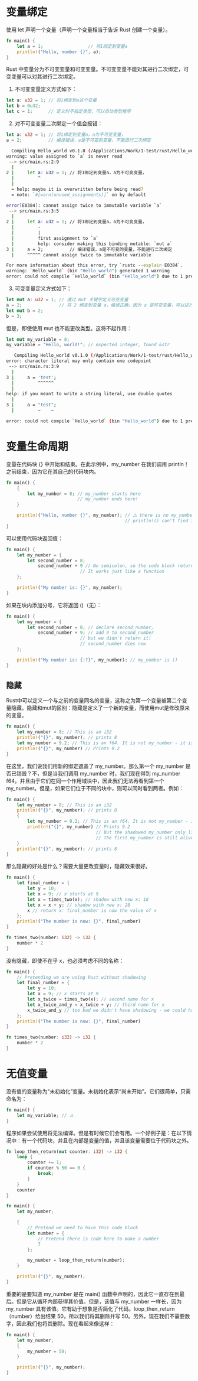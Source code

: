 # 变量绑定

使用 let 声明一个变量（声明一个变量相当于告诉 Rust 创建一个变量）。

```rs
fn main() {
    let a = 1;                 // 将1绑定到变量a
    println!("Hello, number {}", a);
}
```

Rust 中变量分为不可变变量和可变变量。不可变变量不能对其进行二次绑定，可变变量可以对其进行二次绑定。

1. 不可变变量定义方式如下：

```rs
let a: u32 = 1; // 将1绑定到a这个变量
let b = 0u32;
let c = 1;      // 定义时不指定类型，可以自动类型推导
```

2. 对不可变变量二次绑定一个值会报错：

```rs
let a: u32 = 1; // 将1绑定到变量a，a为不可变变量，
a = 2;          // 编译错误，a是不可变的变量，不能进行二次绑定
```

```sh
  Compiling Hello_world v0.1.0 (/Applications/Work/1-test/rust/Hello_world)
warning: value assigned to `a` is never read
 --> src/main.rs:2:9
  |
2 |     let a: u32 = 1; // 将1绑定到变量a，a为不可变变量，
  |         ^
  |
  = help: maybe it is overwritten before being read?
  = note: `#[warn(unused_assignments)]` on by default

error[E0384]: cannot assign twice to immutable variable `a`
 --> src/main.rs:3:5
  |
2 |     let a: u32 = 1; // 将1绑定到变量a，a为不可变变量，
  |         -
  |         |
  |         first assignment to `a`
  |         help: consider making this binding mutable: `mut a`
3 |     a = 2;          // 编译错误，a是不可变的变量，不能进行二次绑定
  |     ^^^^^ cannot assign twice to immutable variable

For more information about this error, try `rustc --explain E0384`.
warning: `Hello_world` (bin "Hello_world") generated 1 warning
error: could not compile `Hello_world` (bin "Hello_world") due to 1 previous error; 1 warning emitted
```

3. 可变变量定义方式如下：

```rs
let mut a: u32 = 1; // 通过 mut 关键字定义可变变量
a = 2;              // 将 2 绑定到变量 a，编译正确，因为 a 是可变变量，可以进行二次绑定
let mut b = 2;
b = 3;
```

但是，即使使用 mut 也不能更改类型。这将不起作用：

```rs
let mut my_variable = 8;
my_variable = "Hello, world!"; // expected integer, found &str
```

```sh
   Compiling Hello_world v0.1.0 (/Applications/Work/1-test/rust/Hello_world)
error: character literal may only contain one codepoint
 --> src/main.rs:3:9
  |
3 |     a = 'test';
  |         ^^^^^^
  |
help: if you meant to write a string literal, use double quotes
  |
3 |     a = "test";
  |         ~    ~

error: could not compile `Hello_world` (bin "Hello_world") due to 1 previous error
```

# 变量生命周期

变量在代码块 {} 中开始和结束。在此示例中，my_number 在我们调用 println！之前结束，因为它在其自己的代码块内。

```rs
fn main() {
    {
        let my_number = 8; // my_number starts here
                           // my_number ends here!
    }

    println!("Hello, number {}", my_number); // ⚠️ there is no my_number and
                                             // println!() can't find it
}
```

可以使用代码块返回值：

```rs
fn main() {
    let my_number = {
        let second_number = 8;
            second_number + 9 // No semicolon, so the code block returns 8 + 9.
                            // It works just like a function
    };

    println!("My number is: {}", my_number);
}
```

如果在块内添加分号，它将返回 ()（无）：

```rs
fn main() {
    let my_number = {
        let second_number = 8; // declare second_number,
            second_number + 9; // add 9 to second_number
                            // but we didn't return it!
                            // second_number dies now
    };

    println!("My number is: {:?}", my_number); // my_number is ()
}
```

## 隐藏

Rust中可以定义一个与之前的变量同名的变量，这称之为第一个变量被第二个变量隐藏。隐藏和mut的区别：隐藏是定义了一个新的变量，而使用mut是修改原来的变量。

```rs
fn main() {
    let my_number = 8; // This is an i32
    println!("{}", my_number); // prints 8
    let my_number = 9.2; // This is an f64. It is not my_number - it is completely different!
    println!("{}", my_number) // Prints 9.2
}
```

在这里，我们说我们用新的绑定遮盖了 my_number。那么第一个 my_number 是否已销毁？不，但是当我们调用 my_number 时，我们现在得到 my_number f64。并且由于它们在同一个作用域块中，因此我们无法再看到第一个 my_number。但是，如果它们位于不同的块中，则可以同时看到两者。例如：

```rs
fn main() {
    let my_number = 8; // This is an i32
    println!("{}", my_number); // prints 8
    {
        let my_number = 9.2; // This is an f64. It is not my_number - it is completely different!
        println!("{}", my_number) // Prints 9.2
                                  // But the shadowed my_number only lives until here.
                                  // The first my_number is still alive!
    }
    println!("{}", my_number); // prints 8
}
```

那么隐藏的好处是什么？需要大量更改变量时，隐藏效果很好。

```rs
fn main() {
    let final_number = {
        let y = 10;
        let x = 9; // x starts at 9
        let x = times_two(x); // shadow with new x: 18
        let x = x + y; // shadow with new x: 28
        x // return x: final_number is now the value of x
    };
    println!("The number is now: {}", final_number)
}

fn times_two(number: i32) -> i32 {
    number * 2
}

```

没有隐藏，即使不在乎 x，也必须考虑不同的名称：

```rs
fn main() {
    // Pretending we are using Rust without shadowing
    let final_number = {
        let y = 10;
        let x = 9; // x starts at 9
        let x_twice = times_two(x); // second name for x
        let x_twice_and_y = x_twice + y; // third name for x
        x_twice_and_y // too bad we didn't have shadowing - we could have just used x
    };
    println!("The number is now: {}", final_number)
}

fn times_two(number: i32) -> i32 {
    number * 2
}
```

# 无值变量

没有值的变量称为“未初始化”变量。未初始化表示“尚未开始”。它们很简单，只需命名为：

```rs
fn main() {
    let my_variable; // ⚠️
}
```

程序如果尝试使用将无法编译。但是有时候它们会有用。一个好例子是：在以下情况中：有一个代码块，并且在内部是变量的值，并且该变量需要位于代码块之外。

```rs
fn loop_then_return(mut counter: i32) -> i32 {
    loop {
        counter += 1;
        if counter % 50 == 0 {
            break;
        }
    }
    counter
}

fn main() {
    let my_number;

    {
        // Pretend we need to have this code block
        let number = {
            // Pretend there is code here to make a number
            7
        };

        my_number = loop_then_return(number);
    }

    println!("{}", my_number);
}
```

重要的是要知道 my_number 是在 main() 函数中声明的，因此它一直存在到最后。但是它从循环内部获得其价值。但是，该值与 my_number 一样长，因为 my_number 具有该值。它有助于想象是否简化了代码。loop_then_return（number）给出结果 50，所以我们将其删除并写 50。另外，现在我们不需要数字，因此我们也将其删除。现在看起来像这样：

```rs
fn main() {
    let my_number;
    {
        my_number = 50;
    }

    println!("{}", my_number);
}
```
